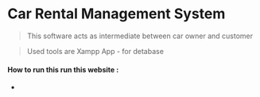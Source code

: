 # Car Rental Management System

> This  software acts as intermediate between car owner and customer

> Used tools are 
> Xampp App - for detabase
> 
#### How to run this run this website :

*
